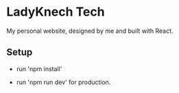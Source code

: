 # LadyKnech Tech

My personal website, designed by me and built with React.

## Setup

- run 'npm install'

- run 'npm run dev' for production.
